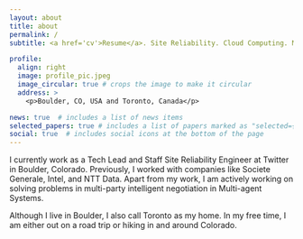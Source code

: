 ```yaml
---
layout: about
title: about
permalink: /
subtitle: <a href='cv'>Resume</a>. Site Reliability. Cloud Computing. Multi-agent Systems.

profile:
  align: right
  image: profile_pic.jpeg
  image_circular: true # crops the image to make it circular
  address: >
    <p>Boulder, CO, USA and Toronto, Canada</p>

news: true  # includes a list of news items
selected_papers: true # includes a list of papers marked as "selected={true}"
social: true  # includes social icons at the bottom of the page
---
```


I currently work as a Tech Lead and Staff Site Reliability Engineer at Twitter in Boulder, Colorado. Previously, I worked with companies like Societe Generale, Intel, and NTT Data. Apart from my work, I am actively working on solving problems in multi-party intelligent negotiation in Multi-agent Systems. 

Although I live in Boulder, I also call Toronto as my home. In my free time, I am either out on a road trip or hiking in and around Colorado.
